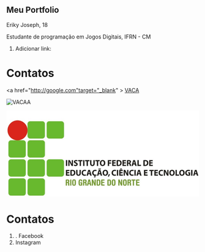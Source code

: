 ## Meu Portfolio 

Eriky Joseph, 18

Estudante de programação em Jogos Digitais, IFRN - CM

1. Adicionar link: 
# Contatos
<a href="http://google.com"target="_blank" > [VACA](http://cdn5.colorir.com/desenhos/color/201833/vaca-leiteira-1-animais-a-quinta-1483414.jpg) </a>


![VACAA](https://cdn.dicionariopopular.com/imagens/a-vaca-foi-pro-brejo-og.jpg)

![imagem1](IFRN.jpg)

# Contatos
1. . Facebook
2. Instagram 
